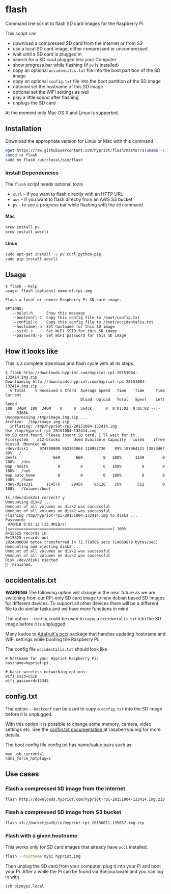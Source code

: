 # flash
Command line script to flash SD card images for the Raspberry Pi.

This script can

* download a compressed SD card from the internet or from S3
* use a local SD card image, either compressed or uncompressed
* wait until a SD card is plugged in
* search for a SD card plugged into your Computer
* show progress bar while flashing (if `pv` is installed)
* copy an optional `occidentalis.txt` file into the boot partition of the SD image
* copy an optional `config.txt` file into the boot partition of the SD image
* optional set the hostname of this SD image
* optional set the WiFi settings as well
* play a little sound after flashing
* unplugs the SD card

At the moment only Mac OS X and Linux is supported.

## Installation

Download the appropriate version for Linux or Mac with this command

```bash
wget https://raw.githubusercontent.com/hypriot/flash/master/$(uname -s)/flash
chmod +x flash
sudo mv flash /usr/local/bin/flash
```

### Install Dependencies

The `flash` script needs optional tools

* `curl` - if you want to flash directly with an HTTP URL
* `aws` - if you want to flash directly from an AWS S3 bucket
* `pv` - to see a progress bar while flashing with the `dd` command

#### Mac

```bash
brew install pv
brew install awscli
```

#### Linux

```bash
sudo apt-get install -y pv curl python-pip
sudo pip install awscli
```

## Usage

```
$ flash --help
usage: flash [options] name-of-rpi.img

Flash a local or remote Raspberry Pi SD card image.

OPTIONS:
   --help|-h      Show this message
   --bootconf|-C  Copy this config file to /boot/config.txt
   --config|-c    Copy this config file to /boot/occidentalis.txt
   --hostname|-n  Set hostname for this SD image
   --ssid|-s      Set WiFi SSID for this SD image
   --password|-p  Set WiFI password for this SD image
```

## How it looks like

This is a complete download and flash cycle with all its steps.

```
$ flash http://downloads.hypriot.com/hypriot-rpi-20151004-132414.img.zip
Downloading http://downloads.hypriot.com/hypriot-rpi-20151004-132414.img.zip ...
  % Total    % Received % Xferd  Average Speed   Time    Time     Time  Current
                                 Dload  Upload   Total   Spent    Left  Speed
100  346M  100  346M    0     0  5643k      0  0:01:02  0:01:02 --:--:-- 5366k
Uncompressing /tmp/image.img.zip ...
Archive:  /tmp/image.img.zip
  inflating: /tmp/hypriot-rpi-20151004-132414.img
Use /tmp/hypriot-rpi-20151004-132414.img
No SD card found. Please insert SD card, I'll wait for it...
Filesystem    512-blocks      Used Available Capacity   iused    ifree %iused  Mounted on
/dev/disk1     974700800 863201064 110987736    89% 107964131 13873467   89%   /
devfs                669       669         0   100%      1159        0  100%   /dev
map -hosts             0         0         0   100%         0        0  100%   /net
map auto_home          0         0         0   100%         0        0  100%   /home
/dev/disk2s1      114576     29456     85120    26%       512        0  100%   /Volumes/boot

Is /dev/disk2s1 correct? y
Unmounting disk2 ...
Unmount of all volumes on disk2 was successful
Unmount of all volumes on disk2 was successful
Flashing /tmp/hypriot-rpi-20151004-132414.img to disk2 ...
Password:
 976MiB 0:01:12 [13.4MiB/s] [=============================================>] 100%
0+15625 records in
0+15625 records out
1024000000 bytes transferred in 72.779589 secs (14069879 bytes/sec)
Unmounting and ejecting disk2 ...
Unmount of all volumes on disk2 was successful
Unmount of all volumes on disk2 was successful
Disk /dev/disk2 ejected
🍺  Finished.
```

## occidentalis.txt

**WARNING** The following option will change in the near future as we are switching from our RPi-only SD card image to new debian based SD images for different devices. To support all other devices there will be a different file to do similar tasks and we have more functions in mind.

The option `--config` could be used to copy a `occidentalis.txt` into the SD image before it is unplugged.

Many kudos to [Adafruit's occi](https://github.com/adafruit/Adafruit-Occi) package that handles updating hostname and WiFi settings while booting the Raspberry Pi.

The config file `occidentalis.txt` should look like

```
# hostname for your Hypriot Raspberry Pi:
hostname=hypriot-pi

# basic wireless networking options:
wifi_ssid=SSID
wifi_password=12345
```

## config.txt

The option `--bootconf` can be used to copy a `config.txt` into the SD image before it is unplugged.

With this option it is possible to change some memory, camera, video settings etc. See the [config.txt documentation ](https://www.raspberrypi.org/documentation/configuration/config-txt.md) at raspberrypi.org for more details.

The boot config file config.txt has name/value pairs such as:

```
max_usb_current=1
hdmi_force_hotplug=1
```

## Use cases

### Flash a compressed SD image from the internet

```bash
flash http://downloads.hypriot.com/hypriot-rpi-20151004-132414.img.zip
```

### Flash a compressed SD image from S3 bucket

```bash
flash s3://bucket/path/to/hypriot-rpi-20150611-195657.img.zip
```

### Flash with a given hostname

This works only for SD card images that already have `occi` installed.

```bash
flash --hostname mypi hypriot.img
```

Then unplug the SD card from your computer, plug it into your Pi and boot your Pi. After a while the Pi can be found via Bonjour/avahi and you can log in with

```bash
ssh pi@mypi.local
```
